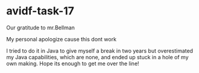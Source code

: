 # avidf-task-17
Our gratitude to mr.Bellman 

My personal apologize cause this dont work 

I tried to do it in Java to give myself a break in two years but overestimated my Java capabilities, which are none, and ended up stuck in a hole of my own making.
Hope its enough to get me over the line!
